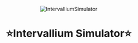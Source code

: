 <div align="center">

![IntervalliumSimulator](https://github.com/intervallium-sim/.github/assets/63911579/1d1b3968-ce75-40db-8766-a4ae0efc93cb)

# ⭐Intervallium Simulator⭐

</div>
